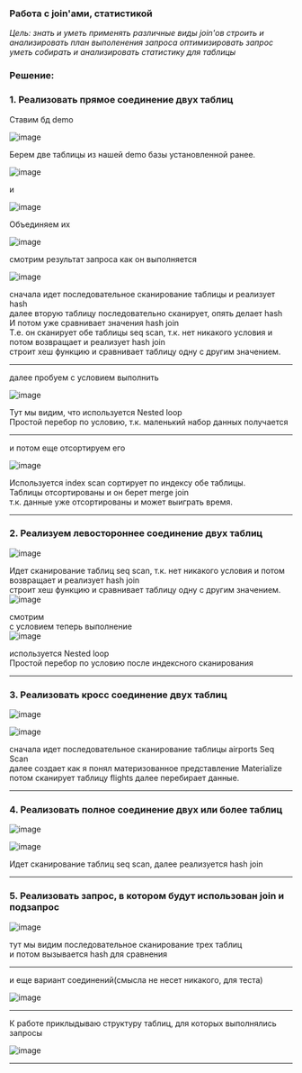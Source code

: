 ### Работа с join'ами, статистикой 

*Цель:*
*знать и уметь применять различные виды join'ов*
*строить и анализировать план выполенения запроса*
*оптимизировать запрос*
*уметь собирать и анализировать статистику для таблицы*


### Решение:    

### 1. Реализовать прямое соединение двух таблиц  

Ставим бд demo  

![image](https://github.com/13-rus/Otus/assets/120638894/2bb11eba-25ef-43f2-86f6-da58609b6dcd)  

 Берем две таблицы из нашей demo базы установленной ранее.  
   
![image](https://github.com/13-rus/Otus/assets/120638894/1c853445-601b-45a1-a8d0-f3937ffeb172)  

и  

![image](https://github.com/13-rus/Otus/assets/120638894/b55cf510-e92f-48ac-bb41-8c4d4d73f8a3)  

Объединяем их  

![image](https://github.com/13-rus/Otus/assets/120638894/181000f2-03cd-4977-88ca-d0edb2d662f4)  

смотрим результат запроса как он выполняется    

![image](https://github.com/13-rus/Otus/assets/120638894/78e9c9fb-136c-4e91-8da4-e575336d724a)  

сначала идет последовательное сканирование таблицы и реализует hash  
далее вторую таблицу последовательно сканирует, опять делает hash  
И потом уже сравнивает значения hash join  
Т.е. он сканирует обе таблицы seq scan, т.к. нет никакого условия и потом возвращает и реализует hash join  
строит хеш функцию и сравнивает таблицу одну с другим значением.  

******

далее пробуем с условием выполнить  

![image](https://github.com/13-rus/Otus/assets/120638894/2bbe4fcd-f13f-4edf-9d15-e635591f6021)  

Тут мы видим, что используется Nested loop  
Простой перебор по условию, т.к. маленький набор данных получается   

******

и потом еще отсортируем его  

![image](https://github.com/13-rus/Otus/assets/120638894/7641c7da-e63d-42c9-9d36-19d9d92f4ec2)  

Используется index scan сортирует по индексу обе таблицы.  
Таблицы отсортированы и он берет merge join  
т.к. данные уже отсортированы и может выиграть время.  

******

### 2. Реализуем левостороннее соединение двух таблиц  
![image](https://github.com/13-rus/Otus/assets/120638894/0c19071f-d96f-4ef7-9dda-b86634a13f71)  

Идет сканирование  таблиц seq scan, т.к. нет никакого условия и потом возвращает и реализует hash join  
строит хеш функцию и сравнивает таблицу одну с другим значением.   
![image](https://github.com/13-rus/Otus/assets/120638894/af690a18-1133-41f2-8001-9ef30efd20ff)  

смотрим  
с условием теперь выполнение    
![image](https://github.com/13-rus/Otus/assets/120638894/f25de9e3-3053-438d-b03c-2e84eb3fbe06)  

используется Nested loop  
Простой перебор по условию после индексного сканирования  

******

### 3. Реализовать кросс соединение двух таблиц  
![image](https://github.com/13-rus/Otus/assets/120638894/3ab1d6ab-51b5-4d37-af5c-b4231d7bdc9f)  


![image](https://github.com/13-rus/Otus/assets/120638894/95f20153-25f0-489e-892b-9722c30fc748)

сначала идет последовательное сканирование таблицы airports Seq Scan  
далее создает как я понял материзованное представление Materialize  
потом сканирует таблицу flights далее перебирает данные.  

******

### 4. Реализовать полное соединение двух или более таблиц  

![image](https://github.com/13-rus/Otus/assets/120638894/1a19c1e8-0689-4b67-adca-ac9496c73829)  

![image](https://github.com/13-rus/Otus/assets/120638894/0ae8a8c2-6ff9-462b-8c89-fc90450ea440)  

Идет сканирование  таблиц seq scan, далее реализуется hash join  

******

### 5. Реализовать запрос, в котором будут использован join и подзапрос  

![image](https://github.com/13-rus/Otus/assets/120638894/9179ca05-3998-486b-9c01-b05835b88a59)  

тут мы видим  последовательное сканирование трех таблиц  
и потом вызывается hash для сравнения  

******

и еще вариант соединений(смысла не несет никакого, для теста)  

![image](https://github.com/13-rus/Otus/assets/120638894/430cbca9-e8a7-491e-b182-29f2f1efa18c)  

******

К работе приклыдываю структуру таблиц, для которых выполнялись запросы  

![image](https://github.com/13-rus/Otus/assets/120638894/5196d5a5-ae39-4d56-accd-ce4175768fce)  

******


